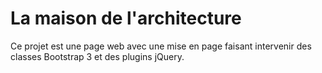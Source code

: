 # La maison de l'architecture
Ce projet est une page web avec une mise en page faisant intervenir des classes Bootstrap 3 et des plugins jQuery.
